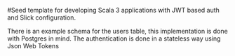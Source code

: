 #Seed template for developing Scala 3 applications with JWT based auth and Slick configuration.

There is an example schema for the users table, this implementation is done with Postgres in mind.
The authentication is done in a stateless way using Json Web Tokens
